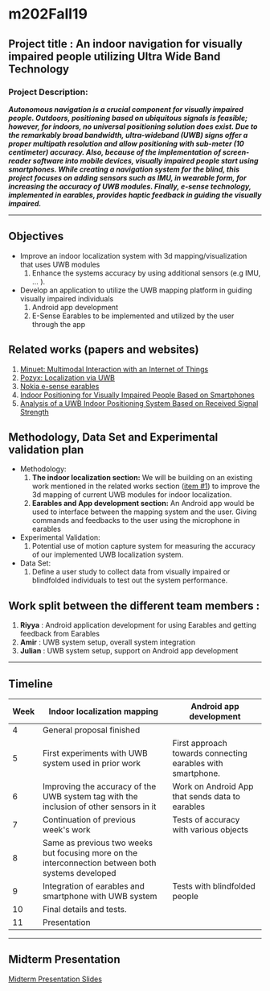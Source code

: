 # m202Fall19

## Project title : An indoor navigation for visually impaired people utilizing Ultra Wide Band Technology 

### Project Description: 
***Autonomous navigation is a crucial component for visually impaired people. Outdoors, positioning based on ubiquitous signals is feasible; however, for indoors, no universal positioning solution does exist. Due to the remarkably broad bandwidth, ultra-wideband (UWB) signs offer a proper multipath resolution and allow positioning with sub-meter (10 centimeter) accuracy. 
Also, because of the implementation of screen-reader software into mobile devices, visually impaired people start using smartphones. While creating a navigation system for the blind, this project focuses on adding sensors such as IMU, in wearable form, for increasing the accuracy of UWB modules. Finally, e-sense technology, implemented in earables, provides haptic feedback in guiding the visually impaired.*** 

---
## Objectives 
* Improve an indoor localization system with 3d mapping/visualization that uses UWB modules 
  1. Enhance the systems accuracy by using additional sensors (e.g IMU, … ). 
* Develop an application to utilize the UWB mapping platform in guiding visually impaired individuals
  1. Android app development
  2. E-Sense Earables to be implemented and utilized by the user through the app

## Related works (papers and websites)
1. [Minuet: Multimodal Interaction with an Internet of Things](http://www.guoanhong.com/papers/SUI19-Minuet.pdf)
2. [Pozyx: Localization via UWB](https://www.pozyx.io)
3. [Nokia e-sense earables ](http://www.esense.io)
4. [Indoor Positioning for Visually Impaired People Based on Smartphones](https://link.springer.com/chapter/10.1007/978-3-319-08596-8_68) 
5. [Analysis of a UWB Indoor Positioning System Based on Received Signal Strength](https://www.researchgate.net/profile/Klaus_Witrisal/publication/224699315_Analysis_of_a_UWB_Indoor_Positioning_System_Based_on_Received_Signal_Strength/links/5714ad0508aeff315ba36700.pdf)

## Methodology, Data Set and Experimental validation plan 
* Methodology:
  1. **The indoor localization section:** We will be building on an existing work mentioned in the related works section ([item #1](http://www.guoanhong.com/papers/SUI19-Minuet.pdf)) to improve the 3d mapping of current UWB modules for indoor localization. 
  2. **Earables and App development section:** An Android app would be used to interface between the mapping system and the user. Giving commands and feedbacks to the user using the microphone in earables  
* Experimental Validation: 
  1. Potential use of motion capture system for measuring the accuracy of our implemented UWB localization system. 
* Data Set:
  1.  Define a user study to collect data from visually impaired or blindfolded individuals to test out the system performance.

## Work split between the different team members :
  1. **Riyya** :  Android application development for using Earables and getting feedback from Earables
  2. **Amir** : UWB system setup, overall system integration
  3. **Julian** :  UWB system setup, support on Android app development


---


## Timeline 


| Week  |Indoor localization mapping | Android app development| 
|-------|----------------------------|------------------------|
| 4     |  General proposal finished | |
| 5     | First experiments with UWB system used in prior work| First approach towards connecting earables with smartphone.|
| 6     | Improving the accuracy of the UWB system tag with the inclusion of other sensors in it| Work on Android App that sends data to earables|
| 7     | Continuation of previous week's work | Tests of accuracy with various objects|
| 8     | Same as previous two weeks but focusing more on the interconnection between both systems developed | |
| 9     |Integration of earables and smartphone with UWB system | Tests with blindfolded people              |
| 10    |  Final details and tests. | |
| 11    |  Presentation | | 



---
## Midterm Presentation
[Midterm Presentation Slides](https://github.com/Amir-Omidfar/m202Fall19/blob/master/m202MidPointPresentation.pdf)







